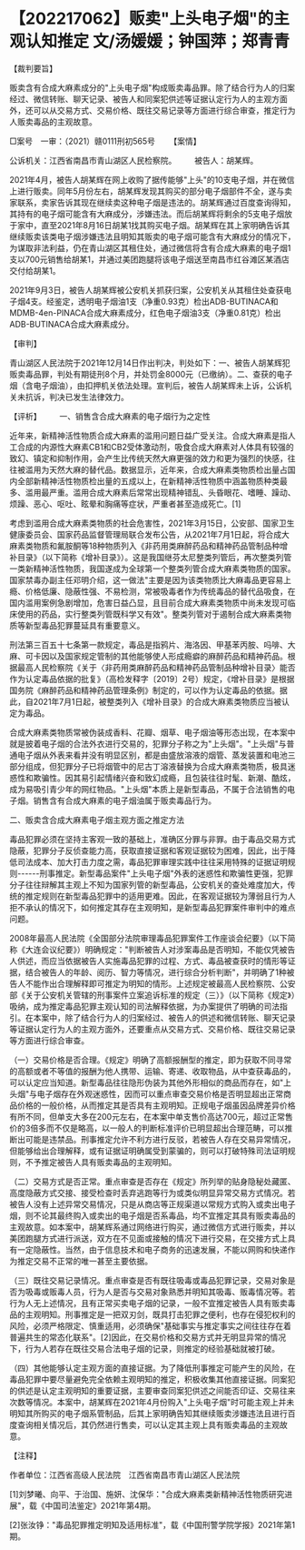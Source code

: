 # 【202217062】贩卖"上头电子烟"的主观认知推定 文/汤媛媛；钟国萍；郑青青

【裁判要旨】

贩卖含有合成大麻素成分的"上头电子烟"构成贩卖毒品罪。除了结合行为人的归案经过、微信转账、聊天记录、被告人和同案犯供述等证据认定行为人的主观方面外，还可以从交易方式、交易价格、既往交易记录等方面进行综合审查，推定行为人贩卖毒品的主观故意。

□案号　一审：（2021）赣0111刑初565号 　　【案情】

公诉机关：江西省南昌市青山湖区人民检察院。 　　被告人：胡某辉。

2021年4月，被告人胡某辉在网上收购了据传能够"上头"的10支电子烟，并在微信上进行贩卖。同年5月份左右，胡某辉发现其购买的部分电子烟部件不全，遂与卖家联系，卖家告诉其现在继续卖这种电子烟是违法的。胡某辉通过百度查询得知，其持有的电子烟可能含有大麻成分，涉嫌违法。而后胡某辉将剩余的5支电子烟放于家中，直至2021年8月16日胡某1找其购买电子烟。胡某辉在其上家明确告诉其继续贩卖该类电子烟涉嫌违法且明知其贩卖的电子烟可能含有大麻成分的情况下，为谋取非法利益，仍在青山湖区其租住处，通过微信将含有合成大麻素的电子烟1支以700元销售给胡某1，并通过美团跑腿将该电子烟送至南昌市红谷滩区某酒店交付给胡某1。

2021年9月3日，被告人胡某辉被公安机关抓获归案，公安机关从其租住处查获电子烟4支。经鉴定，透明电子烟油1支（净重0.93克）检出ADB-BUTINACA和MDMB-4en-PINACA合成大麻素成分，红色电子烟油3支（净重0.81克）检出ADB-BUTINACA合成大麻素成分。

【审判】

青山湖区人民法院于2021年12月14日作出判决，判处如下：一、被告人胡某辉犯贩卖毒品罪，判处有期徒刑8个月，并处罚金8000元（已缴纳）。二、查获的电子烟（含电子烟油），由扣押机关依法处理。宣判后，被告人胡某辉未上诉，公诉机关未抗诉，判决已发生法律效力。

【评析】 　　一、销售含合成大麻素的电子烟行为之定性

近年来，新精神活性物质合成大麻素的滥用问题日益广受关注。合成大麻素是指人工合成的内源性大麻素CB1和CB2受体激动剂，吸食合成大麻素对人体具有较强的致幻、镇定和抑制作用，会产生比传统天然大麻更强的效力和更为强烈的快感，往往被滥用为天然大麻的替代品。数据显示，近年来，合成大麻素类物质检出量占国内全部新精神活性物质检出量的五成以上，在新精神活性物质中涵盖物质种类最多、滥用最严重。滥用合成大麻素后常常出现精神错乱、头昏眼花、嗜睡、躁动、烦躁、恶心、呕吐、眩晕和胸痛等症状，严重者甚至造成死亡。\[1\]

考虑到滥用合成大麻素类物质的社会危害性，2021年3月15日，公安部、国家卫生健康委员会、国家药品监督管理局联合发布公告，从2021年7月1日起，将合成大麻素类物质和氟胺酮等18种物质列入《非药用类麻醉药品和精神药品管制品种增补目录》（以下简称《增补目录》）。这是我国继芬太尼整类列管后，再次整类列管一类新精神活性物质，我国遂成为全球第一个整类列管合成大麻素类物质的国家。国家禁毒办副主任邓明介绍，这一做法"主要是因为该类物质比大麻毒品更容易上瘾、价格低廉、隐蔽性强、不易检测，常被吸毒者作为传统毒品的替代品吸食，在国内滥用案例急剧增加，危害日益凸显，且目前合成大麻素类物质中尚未发现可临床使用的药品，实行整类列管既科学又有效"。整类列管对于遏制合成大麻素类物质等新型毒品犯罪蔓延具有重要意义。

刑法第三百五十七条第一款规定，毒品是指鸦片、海洛因、甲基苯丙胺、吗啡、大麻、可卡因以及国家规定管制的其他能够使人形成瘾癖的麻醉药品和精神药品。根据最高人民检察院《关于〈非药用类麻醉药品和精神药品管制品种增补目录〉能否作为认定毒品依据的批复》（高检发释字〔2019〕2号）规定，《增补目录》是根据国务院《麻醉药品和精神药品管理条例》制定的，可以作为认定毒品的依据。据此，自2021年7月1日起，被整类列入《增补目录》的合成大麻素类物质应当被认定为毒品。

合成大麻素类物质常被伪装成香料、花瓣、烟草、电子烟油等形态出现，在本案中就是披着电子烟的合法外衣进行交易的，犯罪分子称之为"上头烟"。"上头烟"与普通电子烟从外表来看并没有明显区别，都是由盛放溶液的烟管、蒸发装置和电池三部分组成，但犯罪分子已将烟管中的尼古丁溶液替换为合成大麻素类物质，极具迷惑性和欺骗性。因其易引起情绪兴奋和致幻成瘾，且包装往往时髦、新潮、酷炫，成为易吸引青少年的网红物品。"上头烟"本质上是新型毒品，不属于合法销售的电子烟。销售含有合成大麻素的电子烟油属于贩卖毒品行为。

二、贩卖含合成大麻素电子烟主观方面之推定方法

毒品犯罪必须在坚持主客观一致的基础上，准确区分罪与非罪。由于毒品交易方式隐蔽，犯罪分子反侦查能力高，获取直接证据和客观证据较为困难，因此，出于降低司法成本、加大打击力度之需，毒品犯罪审理实践中往往采用特殊的证据证明规则------刑事推定。新型毒品案件"上头电子烟"外表的迷惑性和欺骗性更强，犯罪分子往往辩解其主观上不知为国家列管的新型毒品，公安机关的查处难度加大，传统的推定规则在新型毒品犯罪中的适用更难。因此，在客观证据较为薄弱且行为人拒不承认的情况下，如何推定其存在主观明知，是新型毒品犯罪案件审判中的难点问题。

2008年最高人民法院《全国部分法院审理毒品犯罪案件工作座谈会纪要》（以下简称《大连会议纪要》）明确规定："判断被告人对涉案毒品是否明知，不能仅凭被告人供述，而应当依据被告人实施毒品犯罪的过程、方式、毒品被查获时的情形等证据，结合被告人的年龄、阅历、智力等情况，进行综合分析判断"，并明确了1种被告人不能作出合理解释即可推定为明知的情形。上述规定被最高人民检察院、公安部《关于公安机关管辖的刑事案件立案追诉标准的规定（三）》（以下简称《规定》）吸纳，成为推定毒品犯罪主观认知的司法解释依据，为办案提供了明确的司法指引。在本案中，除了结合行为人的归案经过、被告人的供述和微信转账、聊天记录等证据认定行为人的主观方面外，还要重点从交易方式、交易价格、既往交易记录等方面进行综合审查。

（一）交易价格是否合理。《规定》明确了高额报酬型的推定，即为获取不同寻常的高额或者不等值的报酬为他人携带、运输、寄递、收取物品，从中查获毒品的，可以认定应当知道。新型毒品往往隐形伪装为其他外形相似的商品而存在，如"上头烟"与电子烟存在外观迷惑性，因而可以重点审查交易价格是否明显超出正常商品价格的一般价格，从而推定其是否具有主观明知。正规电子烟虽因品牌差异价格有所不同，但单支大多在200元左右，在本案中单支售价高达700元，超过正常售价的3倍多而不仅是略高，以一般人的判断标准评价已明显超出合理范畴，可以推断出可能是违禁品。刑事推定允许不利方进行反驳，若被告人存在交易异常情况，但能够给出合理解释，或有证据证明确属受到蒙骗的，则可以打破特殊司法证明规则，不予推定被告人具有贩卖毒品的主观明知。

（二）交易方式是否正常。重点审查是否存在《规定》所列举的贴身隐秘处藏匿、高度隐蔽方式交接、接受检查时丢弃逃跑等行为或类似明显异常交易方式情况。若被告人没有上述异常交易情况，只是从商店等正规渠道以常规方式购入或卖出电子烟，则不论其最终购入或卖出的电子烟是否系毒品，均不宜推定其具有贩卖毒品的主观故意。如本案中，胡某辉系通过网络进行购买，通过微信方式进行贩卖，并以美团跑腿方式进行派送，双方在不见面或接触的情况下进行交易，在交接方式上具有一定隐蔽性。当然，由于信息技术和电子商务的迅速发展，不能以网购和快递作为推定交易不正常的唯一甚至主要依据。

（三）既往交易记录情况。重点审查是否有既往吸毒或毒品犯罪记录，交易对象是否为吸毒或贩毒人员，行为人是否与交易对象熟悉并明知其吸毒、贩毒情况等。若行为人无上述情况，且有正常买卖电子烟的记录，一般不宜推定被告人具有贩卖毒品的主观明知。刑事推定是一把双刃剑，既具打击犯罪之便利，也存在侵犯权利的风险，必须严格限定、慎重适用，必须确保"基础事实与推定事实之间往往存在着普遍共生的常态化联系"。\[2\]因此，在交易价格和交易方式并无明显异常的情况下，行为人若存在既往交易合法电子烟的记录，则推定的经验基础就被打破。

（四）其他能够认定主观方面的直接证据。为了降低刑事推定可能产生的风险，在毒品犯罪中要尽量避免完全依赖主观明知的推定，积极收集其他直接证据。同案犯的供述是认定主观明知的重要证据，主要审查同案犯供述之间能否印证、交易往来次数等情况。本案中，胡某辉在2021年4月份购入"上头电子烟"时可能主观上并未明知其所购买的电子烟系管制品，后其上家明确告知其继续贩卖涉嫌违法且进行百度查询相关情况后，其仍然进行售卖，可以认定其主观上具有贩卖毒品的主观故意。

【注释】

作者单位：江西省高级人民法院　江西省南昌市青山湖区人民法院

\[1\]刘梦曦、向平、于治国、施妍、沈保华："合成大麻素类新精神活性物质研究进展"，载《中国司法鉴定》2021年第4期。

\[2\]张汝铮："毒品犯罪推定明知及适用标准"，载《中国刑警学院学报》2021年第1期。